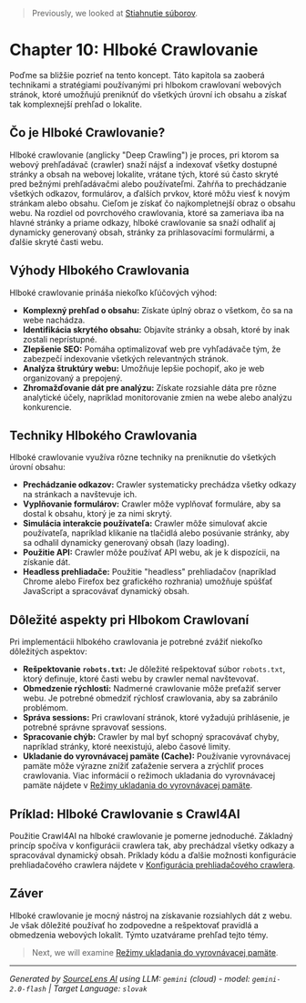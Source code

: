 > Previously, we looked at [Stiahnutie súborov](09_stiahnutie-súborov.md).

# Chapter 10: Hlboké Crawlovanie
Poďme sa bližšie pozrieť na tento koncept. Táto kapitola sa zaoberá technikami a stratégiami používanými pri hlbokom crawlovaní webových stránok, ktoré umožňujú preniknúť do všetkých úrovní ich obsahu a získať tak komplexnejší prehľad o lokalite.
## Čo je Hlboké Crawlovanie?
Hlboké crawlovanie (anglicky "Deep Crawling") je proces, pri ktorom sa webový prehľadávač (crawler) snaží nájsť a indexovať všetky dostupné stránky a obsah na webovej lokalite, vrátane tých, ktoré sú často skryté pred bežnými prehľadávačmi alebo používateľmi. Zahŕňa to prechádzanie všetkých odkazov, formulárov, a ďalších prvkov, ktoré môžu viesť k novým stránkam alebo obsahu. Cieľom je získať čo najkompletnejší obraz o obsahu webu.
Na rozdiel od povrchového crawlovania, ktoré sa zameriava iba na hlavné stránky a priame odkazy, hlboké crawlovanie sa snaží odhaliť aj dynamicky generovaný obsah, stránky za prihlasovacími formulármi, a ďalšie skryté časti webu.
## Výhody Hlbokého Crawlovania
Hlboké crawlovanie prináša niekoľko kľúčových výhod:
*   **Komplexný prehľad o obsahu:** Získate úplný obraz o všetkom, čo sa na webe nachádza.
*   **Identifikácia skrytého obsahu:** Objavíte stránky a obsah, ktoré by inak zostali neprístupné.
*   **Zlepšenie SEO:** Pomáha optimalizovať web pre vyhľadávače tým, že zabezpečí indexovanie všetkých relevantných stránok.
*   **Analýza štruktúry webu:** Umožňuje lepšie pochopiť, ako je web organizovaný a prepojený.
*   **Zhromažďovanie dát pre analýzu:** Získate rozsiahle dáta pre rôzne analytické účely, napríklad monitorovanie zmien na webe alebo analýzu konkurencie.
## Techniky Hlbokého Crawlovania
Hlboké crawlovanie využíva rôzne techniky na preniknutie do všetkých úrovní obsahu:
*   **Prechádzanie odkazov:** Crawler systematicky prechádza všetky odkazy na stránkach a navštevuje ich.
*   **Vyplňovanie formulárov:** Crawler môže vyplňovať formuláre, aby sa dostal k obsahu, ktorý je za nimi skrytý.
*   **Simulácia interakcie používateľa:** Crawler môže simulovať akcie používateľa, napríklad klikanie na tlačidlá alebo posúvanie stránky, aby sa odhalil dynamicky generovaný obsah (lazy loading).
*   **Použitie API:** Crawler môže používať API webu, ak je k dispozícii, na získanie dát.
*   **Headless prehliadače:** Použitie "headless" prehliadačov (napríklad Chrome alebo Firefox bez grafického rozhrania) umožňuje spúšťať JavaScript a spracovávať dynamický obsah.
## Dôležité aspekty pri Hlbokom Crawlovaní
Pri implementácii hlbokého crawlovania je potrebné zvážiť niekoľko dôležitých aspektov:
*   **Rešpektovanie `robots.txt`:** Je dôležité rešpektovať súbor `robots.txt`, ktorý definuje, ktoré časti webu by crawler nemal navštevovať.
*   **Obmedzenie rýchlosti:** Nadmerné crawlovanie môže preťažiť server webu. Je potrebné obmedziť rýchlosť crawlovania, aby sa zabránilo problémom.
*   **Správa sessions:** Pri crawlovaní stránok, ktoré vyžadujú prihlásenie, je potrebné správne spravovať sessions.
*   **Spracovanie chýb:** Crawler by mal byť schopný spracovávať chyby, napríklad stránky, ktoré neexistujú, alebo časové limity.
*   **Ukladanie do vyrovnávacej pamäte (Cache):** Používanie vyrovnávacej pamäte môže výrazne znížiť zaťaženie servera a zrýchliť proces crawlovania. Viac informácií o režimoch ukladania do vyrovnávacej pamäte nájdete v [Režimy ukladania do vyrovnávacej pamäte](11_režimy-ukladania-do-vyrovnávacej-pamäte.md).
## Príklad: Hlboké Crawlovanie s Crawl4AI
Použitie Crawl4AI na hlboké crawlovanie je pomerne jednoduché. Základný princíp spočíva v konfigurácii crawlera tak, aby prechádzal všetky odkazy a spracovával dynamický obsah. Príklady kódu a ďalšie možnosti konfigurácie prehliadačového crawlera nájdete v [Konfigurácia prehliadačového crawlera](07_konfigurácia-prehliadačového-crawlera.md).
## Záver
Hlboké crawlovanie je mocný nástroj na získavanie rozsiahlych dát z webu. Je však dôležité používať ho zodpovedne a rešpektovať pravidlá a obmedzenia webových lokalít. Týmto uzatvárame prehľad tejto témy.

> Next, we will examine [Režimy ukladania do vyrovnávacej pamäte](11_režimy-ukladania-do-vyrovnávacej-pamäte.md).


---

*Generated by [SourceLens AI](https://github.com/openXFlow/sourceLensAI) using LLM: `gemini` (cloud) - model: `gemini-2.0-flash` | Target Language: `slovak`*